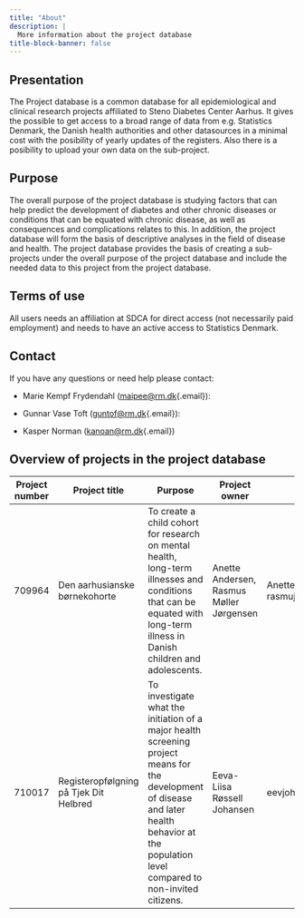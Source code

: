 ```yaml
---
title: "About"
description: |
  More information about the project database
title-block-banner: false
---
```


## Presentation

The Project database is a common database for all epidemiological and
clinical research projects affiliated to Steno Diabetes Center Aarhus.
It gives the possible to get access to a broad range of data from e.g.
Statistics Denmark, the Danish health authorities and other datasources
in a minimal cost with the posibility of yearly updates of the
registers. Also there is a posibility to upload your own data on the
sub-project.

## Purpose

The overall purpose of the project database is studying factors that can
help predict the development of diabetes and other chronic diseases or
conditions that can be equated with chronic disease, as well as
consequences and complications relates to this. In addition, the project
database will form the basis of descriptive analyses in the field of
disease and health. The project database provides the basis of creating
a sub-projects under the overall purpose of the project database and
include the needed data to this project from the project database.

## Terms of use

All users needs an affiliation at SDCA for direct access (not
necessarily paid employment) and needs to have an active access to
Statistics Denmark.

## Contact

If you have any questions or need help please contact:

-   Marie Kempf Frydendahl
    ([maipee\@rm.dk](mailto:maipee@rm.dk){.email}):

-   Gunnar Vase Toft ([guntof\@rm.dk](mailto:guntof@rm.dk){.email}):

-   Kasper Norman ([kanoan\@rm.dk](mailto:kanoan@rm.dk){.email})

## Overview of projects in the project database

| Project number | Project title | Purpose | Project owner | Contact |
|------------|------------|------------------------|------------|------------|
| 709964 | Den aarhusianske børnekohorte | To create a child cohort for research on mental health, long-term illnesses and conditions that can be equated with long-term illness in Danish children and adolescents. | Anette Andersen, Rasmus Møller Jørgensen | Anette.Andersen\@rm.dk, rasmujer\@rm.dk |
| 710017 | Registeropfølgning på Tjek Dit Helbred | To investigate what the initiation of a major health screening project means for the development of disease and later health behavior at the population level compared to non-invited citizens. | Eeva-Liisa Røssell Johansen | eevjoh\@rm.dk |